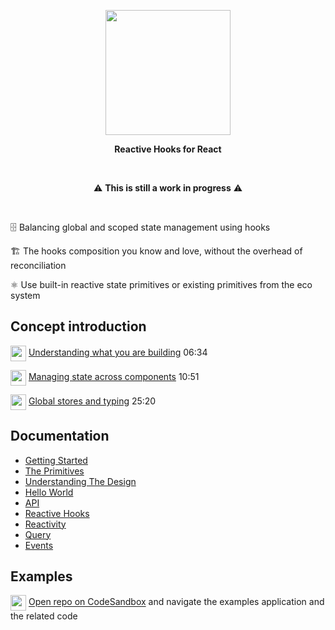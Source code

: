 
<p align="center">
  <img align="center" width="200" src="https://github.com/christianalfoni/impact/assets/3956929/5279b512-e4d9-4474-92cf-7d06b356e23c" />
</p>
<p align="center">
  <b>Reactive Hooks for React</b>
</p>

<br />

<p align="center">
⚠️ <b>This is still a work in progress</b> ⚠️
</p>

<br />

🗄️ Balancing global and scoped state management using hooks

🏗️ The hooks composition you know and love, without the overhead of reconciliation

⚛️ Use built-in reactive state primitives or existing primitives from the eco system

## Concept introduction

<img align="center" src="https://www.youtube.com/s/desktop/18a472b7/img/favicon_144x144.png" width="25" /> [Understanding what you are building](https://youtu.be/6HoiA7W65k4) 06:34

<img align="center" src="https://www.youtube.com/s/desktop/18a472b7/img/favicon_144x144.png" width="25" /> [Managing state across components](https://youtu.be/wyy-In5SLCE) 10:51

<img align="center" src="https://www.youtube.com/s/desktop/18a472b7/img/favicon_144x144.png" width="25" /> [Global stores and typing](https://youtu.be/7yGfwx2m0qk) 25:20

## Documentation

- [Getting Started](./docs/01_Getting_Started.md)
- [The Primitives](./docs/02_The_Primitives.md)
- [Understanding The Design](./docs/03_Understanding_The_Design.md)
- [Hello World](./docs/04_Hello_World.md)
- [API](./docs/05_API.md)
- [Reactive Hooks](./docs/06_Reactive_Hooks.md)
- [Reactivity](./docs/07_Reactivity.md)
- [Query](./docs/08_Query.md)
- [Events](./docs/09_Events.md)

## Examples

<img align="center" src="https://github.com/christianalfoni/signalit/assets/3956929/11ee4851-4ebf-474f-a2d3-3b65ebf856a1" width="25" /> [Open repo on CodeSandbox](https://codesandbox.io/p/github/christianalfoni/impact/main) and navigate the examples application and the related code
